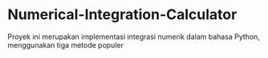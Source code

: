 # Numerical-Integration-Calculator
Proyek ini merupakan implementasi integrasi numerik dalam bahasa Python, menggunakan tiga metode populer
